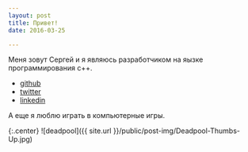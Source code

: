 ```yaml
---
layout: post
title: Привет!
date: 2016-03-25

---
```


Меня зовут Сергей и я являюсь разработчиком на яызке программирования c++.

+ <i class="fa fa-github-square"></i> [github](https://github.com/ksergey)
+ <i class="fa fa-twitter-square"></i> [twitter](https://twitter.com/ksergey_)
+ <i class="fa fa-linkedin-square"></i> [linkedin](https://ru.linkedin.com/in/skovalevich)

А еще я люблю играть в компьютерные игры.

{:.center}
![deadpool]({{ site.url }}/public/post-img/Deadpool-Thumbs-Up.jpg)
